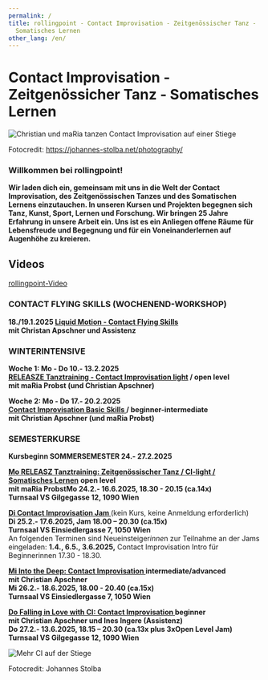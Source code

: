 ```yaml
---
permalink: /
title: rollingpoint - Contact Improvisation - Zeitgenössischer Tanz -
  Somatisches Lernen
other_lang: /en/
---
```

# Contact Improvisation - Zeitgenössicher Tanz - Somatisches Lernen

![Christian und maRia tanzen Contact Improvisation auf einer Stiege](/assets/uploads/dsc_1901_klein.jpg "Contact Improvisation")

Fotocredit: https://johannes-stolba.net/photography/

### Willkommen bei rollingpoint!

**Wir laden dich ein, gemeinsam mit uns in die Welt der Contact Improvisation, des Zeitgenössischen Tanzes und des Somatischen Lernens einzutauchen. In unseren Kursen und Projekten begegnen sich Tanz, Kunst, Sport, Lernen und Forschung. Wir bringen 25 Jahre Erfahrung in unsere Arbeit ein. Uns ist es ein Anliegen offene Räume für Lebensfreude und Begegnung und für ein Voneinanderlernen auf Augenhöhe zu kreieren.**

## Videos

<div class="imglink"><a target="_blank" href="https://www.youtube.com/embed/kp3DqzN1Ldo"><img src="/assets/uploads/video_vorschau_rollingpoint.png" alt="" /><div>rollingpoint-Video</div></a></div>

### **CONTACT FLYING SKILLS (WOCHENEND-WORKSHOP)**

**18./19.1.2025 [Liquid Motion - Contact Flying Skills](https://rollingpoint.at/wsws2024#flyingskills)**\
**mit Christan Apschner und Assistenz**

### **WINTERINTENSIVE**

**Woche 1: Mo - Do 10.- 13.2.2025**\
**[RELEASZE Tanztraining - Contact Improvisation light](/winterintensive#WI1) / open level\
mit maRia Probst (und Christian Apschner)**

**Woche 2: Mo - Do 17.- 20.2.2025**\
**[Contact Improvisation Basic Skills ](/winterintensive#WI2) / beginner-intermediate**\
**mit Christian Apschner (und maRia Probst)**

### **SEMESTERKURSE**

**Kursbeginn SOMMERSEMESTER 24.- 27.2.2025**

**[Mo RELEASZ Tanztraining: ](/releasze)[Zeitgenössischer Tanz / CI-light / Somatisches Lernen](/releasze)** **open level**\
**mit maRia ProbstMo 24.2.- 16.6.2025, 18.30 - 20.15 (ca.14x)**\
**Turnsaal VS Gilgegasse 12, 1090 Wien**

**[Di Contact Improvisation Jam ](/jams)**(kein Kurs, keine Anmeldung erforderlich)\
**Di 25.2.- 17.6.2025, Jam 18.00 – 20.30 (ca.15x)**\
**Turnsaal VS Einsiedlergasse 7, 1050 Wien**\
An folgenden Terminen sind Neueinsteiger*inne*n zur Teilnahme an der Jams eingeladen: **1.4., 6.5., 3.6.2025,** Contact Improvisation Intro für Beginnerinnen 17.30 - 18.30.

**[Mi Into the Deep: Contact Improvisation ](/contactadv) intermediate/advanced**\
**mit Christian Apschner**\
**Mi 26.2.- 18.6.2025, 18.00 - 20.40 (ca.15x)**\
**Turnsaal VS Einsiedlergasse 7, 1050 Wien**

**[Do Falling in Love with CI: Contact Improvisation ](/contactbeg)beginner**\
**mit Christian Apschner und Ines Ingere (Assistenz)**\
**Do 27.2.- 13.6.2025, 18.15 – 20.30 (ca.13x plus 3xOpen Level Jam)**\
**Turnsaal VS Gilgegasse 12, 1090 Wien**





![Mehr CI auf der Stiege](/assets/uploads/dsc_1941a.jpg "Mehr CI auf der Stiege")

Fotocredit: Johannes Stolba